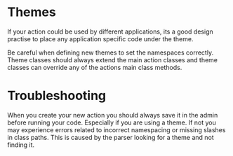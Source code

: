 # Themes

If your action could be used by different applications, its a good design practise to place any application specific code under the theme.

Be careful when defining new themes to set the namespaces correctly. Theme classes should always extend the main action classes and theme classes can override any of the actions main class methods.

# Troubleshooting

When you create your new action you should always save it in the admin before running your code. Especially if you are using a theme.
If not you may experience errors related to incorrect namespacing or missing slashes in class paths.
This is caused by the parser looking for a theme and not finding it.
